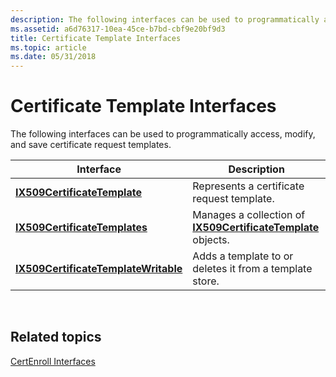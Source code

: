 ```yaml
---
description: The following interfaces can be used to programmatically access, modify, and save certificate request templates.
ms.assetid: a6d76317-10ea-45ce-b7bd-cbf9e20bf9d3
title: Certificate Template Interfaces
ms.topic: article
ms.date: 05/31/2018
---
```


# Certificate Template Interfaces

The following interfaces can be used to programmatically access, modify, and save certificate request templates.



| Interface                                                                    | Description                                                                                   |
|------------------------------------------------------------------------------|-----------------------------------------------------------------------------------------------|
| [**IX509CertificateTemplate**](/windows/desktop/api/Certenroll/nn-certenroll-ix509certificatetemplate)                 | Represents a certificate request template.                                                    |
| [**IX509CertificateTemplates**](/windows/desktop/api/Certenroll/nn-certenroll-ix509certificatetemplates)               | Manages a collection of [**IX509CertificateTemplate**](/windows/desktop/api/Certenroll/nn-certenroll-ix509certificatetemplate) objects. |
| [**IX509CertificateTemplateWritable**](/windows/desktop/api/Certenroll/nn-certenroll-ix509certificatetemplatewritable) | Adds a template to or deletes it from a template store.                                       |



 

## Related topics

<dl> <dt>

[CertEnroll Interfaces](certenroll-interfaces.md)
</dt> </dl>

 

 



